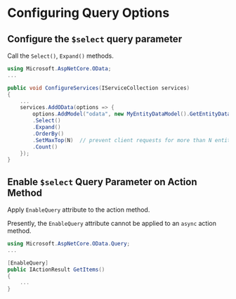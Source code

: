 # Configuring Query Options

## Configure the `$select` query parameter

Call the `Select()`, `Expand()` methods.

```csharp
using Microsoft.AspNetCore.OData;
...

public void ConfigureServices(IServiceCollection services)
{
    ...
    services.AddOData(options => {
        options.AddModel("odata", new MyEntityDataModel().GetEntityDataModel))
        .Select()
        .Expand()
        .OrderBy()
        .SetMaxTop(N)  // prevent client requests for more than N entities
        .Count()
    });
}
```

## Enable `$select` Query Parameter on Action Method

Apply `EnableQuery` attribute to the action method.

Presently, the `EnableQuery` attribute cannot be applied to an `async` action method.

```csharp
using Microsoft.AspNetCore.OData.Query;
...

[EnableQuery]
public IActionResult GetItems()
{
    ...
}
```

